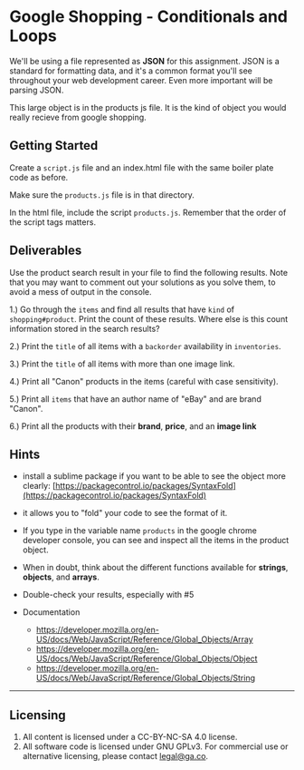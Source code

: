 # Google Shopping - Conditionals and Loops

We'll be using a file represented as **JSON** for this assignment. JSON is a standard for formatting data, and it's a common format you'll see throughout your web development career. Even more important will be parsing JSON.

This large object is in the products js file. It is the kind of object you would really recieve from google shopping.


## Getting Started
Create a `script.js` file and an index.html file with the same boiler plate code as before.

Make sure the `products.js` file is in that directory.

In the html file, include the script `products.js`. Remember that the order of the script tags matters.

## Deliverables

Use the product search result in your file to find the following results. Note that you may want to comment out your solutions as you solve them, to avoid a mess of output in the console.

1.) Go through the `items` and find all results that have `kind` of `shopping#product`. Print the count of these results. Where else is this count information stored in the search results?

2.) Print the `title` of all items with a `backorder` availability in `inventories`.

3.) Print the `title` of all items with more than one image link.

4.) Print all "Canon" products in the items (careful with case sensitivity).

5.) Print all `items` that have an author name of "eBay" and are brand "Canon".

6.) Print all the products with their **brand**, **price**, and an **image link**


## Hints
* install a sublime package if you want to be able to see the object more clearly: [https://packagecontrol.io/packages/SyntaxFold](https://packagecontrol.io/packages/SyntaxFold)

* it allows you to "fold" your code to see the format of it.

* If you type in the variable name `products` in the google chrome developer console, you can see and inspect all the items in the product object.
* When in doubt, think about the different functions available for **strings**, **objects**, and **arrays**.
* Double-check your results, especially with #5
* Documentation
  * https://developer.mozilla.org/en-US/docs/Web/JavaScript/Reference/Global_Objects/Array
  * https://developer.mozilla.org/en-US/docs/Web/JavaScript/Reference/Global_Objects/Object
  * https://developer.mozilla.org/en-US/docs/Web/JavaScript/Reference/Global_Objects/String

---

## Licensing
1. All content is licensed under a CC-BY-NC-SA 4.0 license.
2. All software code is licensed under GNU GPLv3. For commercial use or alternative licensing, please contact legal@ga.co.
